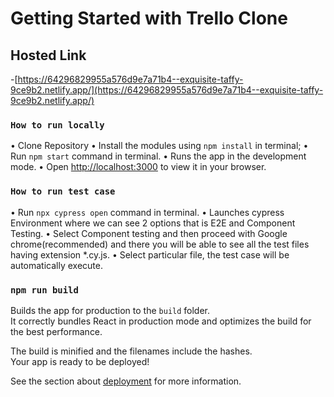# Getting Started with Trello Clone

## Hosted Link

-[https://64296829955a576d9e7a71b4--exquisite-taffy-9ce9b2.netlify.app/](https://64296829955a576d9e7a71b4--exquisite-taffy-9ce9b2.netlify.app/)


### `How to run locally`

• Clone Repository
• Install the modules using `npm install` in terminal;
• Run `npm start` command in terminal.
• Runs the app in the development mode.
• Open [http://localhost:3000](http://localhost:3000) to view it in your browser.


### `How to run test case`

• Run `npx cypress open` command in terminal.
• Launches cypress Environment where we can see 2 options that is E2E and Component Testing.
• Select Component testing and then proceed with Google chrome(recommended) and there you will be able to
  see all the test files having extension *.cy.js.
• Select particular file, the test case will be automatically execute.

### `npm run build`

Builds the app for production to the `build` folder.\
It correctly bundles React in production mode and optimizes the build for the best performance.

The build is minified and the filenames include the hashes.\
Your app is ready to be deployed!

See the section about [deployment](https://facebook.github.io/create-react-app/docs/deployment) for more information.